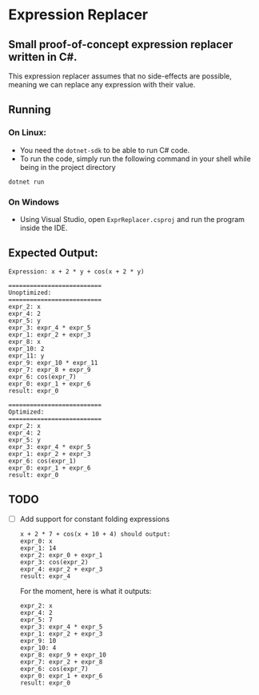 # Expression Replacer

## Small proof-of-concept expression replacer written in C#.

This expression replacer assumes that no side-effects are possible, meaning we can replace any expression with their value.

## Running
### On Linux:
- You need the ```dotnet-sdk``` to be able to run C# code.
- To run the code, simply run the following command in your shell while being in the project directory
```
dotnet run
```

### On Windows
- Using Visual Studio, open ```ExprReplacer.csproj``` and run the program inside the IDE.

## Expected Output:
```
Expression: x + 2 * y + cos(x + 2 * y)

==========================
Unoptimized:
==========================
expr_2: x
expr_4: 2
expr_5: y
expr_3: expr_4 * expr_5
expr_1: expr_2 + expr_3
expr_8: x
expr_10: 2
expr_11: y
expr_9: expr_10 * expr_11
expr_7: expr_8 + expr_9
expr_6: cos(expr_7)
expr_0: expr_1 + expr_6
result: expr_0

==========================
Optimized:
==========================
expr_2: x
expr_4: 2
expr_5: y
expr_3: expr_4 * expr_5
expr_1: expr_2 + expr_3
expr_6: cos(expr_1)
expr_0: expr_1 + expr_6
result: expr_0
```

## TODO
- [ ] Add support for constant folding expressions
    ```
    x + 2 * 7 + cos(x + 10 + 4) should output:
    expr_0: x
    expr_1: 14
    expr_2: expr_0 + expr_1
    expr_3: cos(expr_2)
    expr_4: expr_2 + expr_3
    result: expr_4
    ```

    For the moment, here is what it outputs:
    ```
    expr_2: x
    expr_4: 2
    expr_5: 7
    expr_3: expr_4 * expr_5
    expr_1: expr_2 + expr_3
    expr_9: 10
    expr_10: 4
    expr_8: expr_9 + expr_10
    expr_7: expr_2 + expr_8
    expr_6: cos(expr_7)
    expr_0: expr_1 + expr_6
    result: expr_0
    ```
